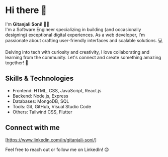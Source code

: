 # Hi there 👋

I'm **Gitanjali Soni**! 👩‍💻  
I'm a Software Engineer specializing in building (and occasionally designing) exceptional digital experiences. As a web developer, I'm passionate about crafting user-friendly interfaces and scalable solutions. 💻 

Delving into tech with curiosity and creativity, I love collaborating and learning from the community. Let's connect and create something amazing together! 🌱

## Skills & Technologies
- Frontend: HTML, CSS, JavaScript, React.js
- Backend: Node.js, Express
- Databases: MongoDB, SQL
- Tools: Git, GitHub, Visual Studio Code
- Others: Tailwind CSS, Flutter

## Connect with me
[https://www.linkedin.com/in/gitanjali-soni/]

Feel free to reach out or follow me on LinkedIn! 😊
